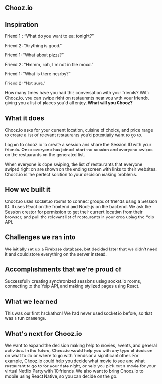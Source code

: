 ## Chooz.io
## Inspiration
Friend 1 : “What do you want to eat tonight?”

Friend 2: “Anything is good.”

Friend 1: “What about pizza?”

Friend 2: “Hmmm, nah, I'm not in the mood.”

Friend 1: “What is there nearby?”

Friend 2: “Not sure.”

How many times have you had this conversation with your friends? With Chooz.io, you can swipe right on restaurants near you with your friends, giving you a list of places you'd all enjoy. **What will you Chooz?**

## What it does
Chooz.io asks for your current location, cuisine of choice, and price range to create a list of relevant restaurants you'd potentially want to go to. 

Log on to chooz.io to create a session and share the Session ID with your friends. Once everyone has joined, start the session and everyone swipes on the restaurants on the generated list. 


When everyone is dope swiping, the list of restaurants that everyone swiped right on are shown on the ending screen with links to their websites. Chooz.io is the perfect solution to your decision making problems.


## How we built it
Chooz.io uses socket.io rooms to connect groups of friends using a Session ID. It uses React on the frontend and Node.js on the backend. We ask the Session creator for permission to get their current location from their browser, and pull the relevant list of restaurants in your area using the Yelp API. 

## Challenges we ran into
We initially set up a Firebase database, but decided later that we didn’t need it and could store everything on the server instead. 

## Accomplishments that we're proud of
Successfully creating synchronized sessions using socket.io rooms, connecting to the Yelp API, and making stylized pages using React.

## What we learned
This was our first hackathon! We had never used socket.io before, so that was a fun challenge.

## What's next for Chooz.io
We want to expand the decision making help to movies, events, and general activities. In the future, Chooz.io would help you with any type of decision on what to do or where to go with friends or a significant other. For example, Chooz.io could help you decide what movie to see and what restaurant to go to for your date night, or help you pick out a movie for your virtual Netflix Party with 10 friends. We also want to bring Chooz.io to mobile using React Native, so you can decide on the go.
